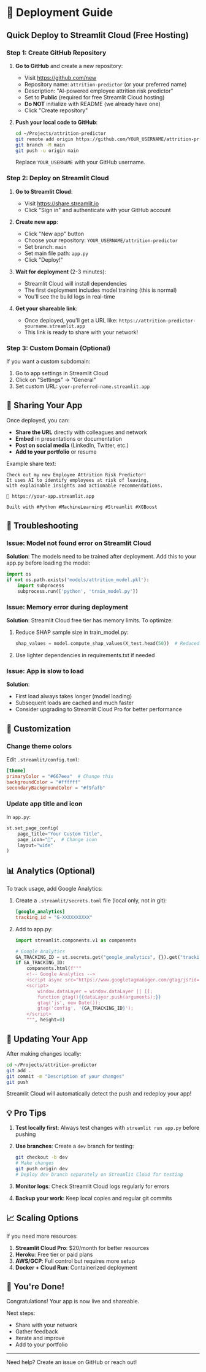 # 🚀 Deployment Guide

## Quick Deploy to Streamlit Cloud (Free Hosting)

### Step 1: Create GitHub Repository

1. **Go to GitHub** and create a new repository:
   - Visit https://github.com/new
   - Repository name: `attrition-predictor` (or your preferred name)
   - Description: "AI-powered employee attrition risk predictor"
   - Set to **Public** (required for free Streamlit Cloud hosting)
   - **Do NOT** initialize with README (we already have one)
   - Click "Create repository"

2. **Push your local code to GitHub**:
   ```bash
   cd ~/Projects/attrition-predictor
   git remote add origin https://github.com/YOUR_USERNAME/attrition-predictor.git
   git branch -M main
   git push -u origin main
   ```

   Replace `YOUR_USERNAME` with your GitHub username.

### Step 2: Deploy on Streamlit Cloud

1. **Go to Streamlit Cloud**:
   - Visit https://share.streamlit.io
   - Click "Sign in" and authenticate with your GitHub account

2. **Create new app**:
   - Click "New app" button
   - Choose your repository: `YOUR_USERNAME/attrition-predictor`
   - Set branch: `main`
   - Set main file path: `app.py`
   - Click "Deploy!"

3. **Wait for deployment** (2-3 minutes):
   - Streamlit Cloud will install dependencies
   - The first deployment includes model training (this is normal)
   - You'll see the build logs in real-time

4. **Get your shareable link**:
   - Once deployed, you'll get a URL like: `https://attrition-predictor-yourname.streamlit.app`
   - This link is ready to share with your network!

### Step 3: Custom Domain (Optional)

If you want a custom subdomain:

1. Go to app settings in Streamlit Cloud
2. Click on "Settings" → "General"
3. Set custom URL: `your-preferred-name.streamlit.app`

## 📱 Sharing Your App

Once deployed, you can:

- **Share the URL** directly with colleagues and network
- **Embed** in presentations or documentation
- **Post on social media** (LinkedIn, Twitter, etc.)
- **Add to your portfolio** or resume

Example share text:
```
Check out my new Employee Attrition Risk Predictor!
It uses AI to identify employees at risk of leaving,
with explainable insights and actionable recommendations.

🔗 https://your-app.streamlit.app

Built with #Python #MachineLearning #Streamlit #XGBoost
```

## 🔧 Troubleshooting

### Issue: Model not found error on Streamlit Cloud

**Solution**: The models need to be trained after deployment. Add this to your app.py before loading the model:

```python
import os
if not os.path.exists('models/attrition_model.pkl'):
    import subprocess
    subprocess.run(['python', 'train_model.py'])
```

### Issue: Memory error during deployment

**Solution**: Streamlit Cloud free tier has memory limits. To optimize:

1. Reduce SHAP sample size in train_model.py:
   ```python
   shap_values = model.compute_shap_values(X_test.head(50))  # Reduced from 100
   ```

2. Use lighter dependencies in requirements.txt if needed

### Issue: App is slow to load

**Solution**:
- First load always takes longer (model loading)
- Subsequent loads are cached and much faster
- Consider upgrading to Streamlit Cloud Pro for better performance

## 🎨 Customization

### Change theme colors

Edit `.streamlit/config.toml`:
```toml
[theme]
primaryColor = "#667eea"  # Change this
backgroundColor = "#ffffff"
secondaryBackgroundColor = "#f9fafb"
```

### Update app title and icon

In `app.py`:
```python
st.set_page_config(
    page_title="Your Custom Title",
    page_icon="🎯",  # Change icon
    layout="wide"
)
```

## 📊 Analytics (Optional)

To track usage, add Google Analytics:

1. Create a `.streamlit/secrets.toml` file (local only, not in git):
   ```toml
   [google_analytics]
   tracking_id = "G-XXXXXXXXXX"
   ```

2. Add to app.py:
   ```python
   import streamlit.components.v1 as components

   # Google Analytics
   GA_TRACKING_ID = st.secrets.get("google_analytics", {}).get("tracking_id", "")
   if GA_TRACKING_ID:
       components.html(f"""
       <!-- Google Analytics -->
       <script async src="https://www.googletagmanager.com/gtag/js?id={GA_TRACKING_ID}"></script>
       <script>
           window.dataLayer = window.dataLayer || [];
           function gtag(){{dataLayer.push(arguments);}}
           gtag('js', new Date());
           gtag('config', '{GA_TRACKING_ID}');
       </script>
       """, height=0)
   ```

## 🔄 Updating Your App

After making changes locally:

```bash
cd ~/Projects/attrition-predictor
git add .
git commit -m "Description of your changes"
git push
```

Streamlit Cloud will automatically detect the push and redeploy your app!

## 💡 Pro Tips

1. **Test locally first**: Always test changes with `streamlit run app.py` before pushing

2. **Use branches**: Create a `dev` branch for testing:
   ```bash
   git checkout -b dev
   # Make changes
   git push origin dev
   # Deploy dev branch separately on Streamlit Cloud for testing
   ```

3. **Monitor logs**: Check Streamlit Cloud logs regularly for errors

4. **Backup your work**: Keep local copies and regular git commits

## 📈 Scaling Options

If you need more resources:

1. **Streamlit Cloud Pro**: $20/month for better resources
2. **Heroku**: Free tier or paid plans
3. **AWS/GCP**: Full control but requires more setup
4. **Docker + Cloud Run**: Containerized deployment

## 🎉 You're Done!

Congratulations! Your app is now live and shareable.

Next steps:
- Share with your network
- Gather feedback
- Iterate and improve
- Add to your portfolio

---

Need help? Create an issue on GitHub or reach out!
